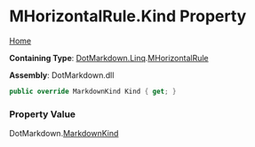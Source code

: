 <a name="_top"></a>

# MHorizontalRule\.Kind Property

[Home](../../../../README.md#_top)

**Containing Type**: [DotMarkdown.Linq](../../README.md#_top)\.[MHorizontalRule](../README.md#_top)

**Assembly**: DotMarkdown\.dll

```csharp
public override MarkdownKind Kind { get; }
```

### Property Value

DotMarkdown\.[MarkdownKind](../../../MarkdownKind/README.md#_top)

